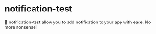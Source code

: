 # notification-test


🎉 notification-test allow you to add notification to your app with ease. No more nonsense!